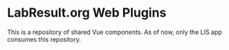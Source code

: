 # LabResult.org Web Plugins

This is a repository of shared Vue components. As of now, only the LIS app
consumes this repository.

